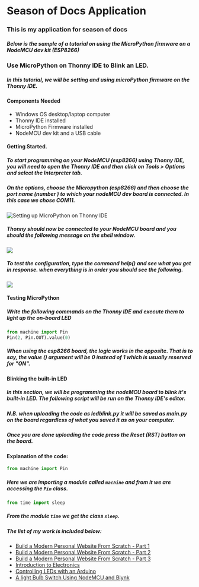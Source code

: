 # Season of Docs Application 
### This is my application for season of docs 
##### Below is the sample of a tutorial on using the MicroPython firmware on a NodeMCU dev kit (ESP8266)
### Use MicroPython on Thonny IDE to Blink an LED.
##### In this tutorial, we will be setting and using microPython firmware on the Thonny IDE.

#### Components Needed 
* Windows OS desktop/laptop computer
* Thonny IDE installed
* MicroPython Firmware installed 
* NodeMCU dev kit and a USB cable 

#### Getting Started.

##### To start programming on your NodeMCU (esp8266) using Thonny IDE, you will need to open the Thonny IDE and then click on **Tools** > **Options** and select the **Interpreter** tab.

##### On the options, choose the Micropython (esp8266)  and then choose the port name (number ) to which your nodeMCU dev board is connected. In this case we chose COM11.
![Setting up MicroPython on Thonny IDE](https://gblobscdn.gitbook.com/assets%2F-Ly3OADOGtKzS60vUfrw%2F-MBFAS71IOLtyxOUusXS%2F-MBFB2iyumxsX3I0Sxbw%2FmicroPython(3).PNG?alt=media&token=d0aa51c2-7658-46cc-a97e-f20333b46b91)

##### Thonny should now be connected to your NodeMCU board and you should the following message on the shell window.

![](https://gblobscdn.gitbook.com/assets%2F-Ly3OADOGtKzS60vUfrw%2F-MBFEoVCaZNql75DVCKr%2F-MBFFIp1DLrb15hwL9jk%2FmicroPython(5).PNG?alt=media&token=d57ba602-4fa7-4a35-8890-c75e2fe14611)

##### To test the configuration, type the command help() and see what you get in response. when everything is in order you should see the following.

![](https://gblobscdn.gitbook.com/assets%2F-Ly3OADOGtKzS60vUfrw%2F-MBFFz1IYEUPBtlLGUmZ%2F-MBFGTdcHK-0aAFXcv6A%2FmicroPython(6).PNG?alt=media&token=26e6d098-1a95-4150-a294-cc84697b2b0f)

#### Testing MicroPython

##### Write the following commands on the Thonny IDE and execute them to light up the on-board LED 

```python
from machine import Pin
Pin(2, Pin.OUT).value(0)
```
##### When using the esp8266 board, the logic works in the opposite. That is to say, the value () argument will be 0 instead of 1 which is usually reserved for "ON".

#### Blinking the built-in LED

##### In this section, we will be programming the nodeMCU board to blink it's built-in LED. The following script will be run on the Thonny IDE's editor.

##### N.B. when uploading the code as ledblink.py it will be saved as main.py on the board regardless of what you saved it as on your computer. 

##### Once you are done uploading the code press the Reset (RST) button on the board.

#### Explanation of the code:

```python
from machine import Pin
```

##### Here we are importing a module called `machine` and from it we are accessing the `Pin` class.

```python
from time import sleep
```

##### From the module `time` we get the class `sleep`.

##### The list of my work is included below:
* [Build a Modern Personal Website From Scratch - Part 1](https://medium.com/@tiisetsomphuthi/build-a-modern-personal-website-from-scratch-part-1-24323085624)
* [Build a Modern Personal Website From Scratch - Part 2](https://medium.com/@tiisetsomphuthi/build-a-modern-personal-website-from-scratch-part-2-b968870fa1b7)
* [Build a Modern Personal Website From Scratch - Part 3](https://medium.com/@tiisetsomphuthi/build-a-modern-personal-website-from-scratch-part-3-74cd65ab0fcc)
* [Introduction to Electronics](https://app.gitbook.com/@reacoda/s/molemi-iot/introduction-to-arduino-programming/introduction-to-electronics)
* [Controlling LEDs with an Arduino](https://app.gitbook.com/@reacoda/s/molemi-iot/controlling-leds-with-an-arduino)
* [A light Bulb Switch Using NodeMCU and Blynk](https://app.gitbook.com/@reacoda/s/molemi-iot/introducing-the-nodemcu/a-light-bulb-switch-using-nodemcu-and-the-blynk-app)
